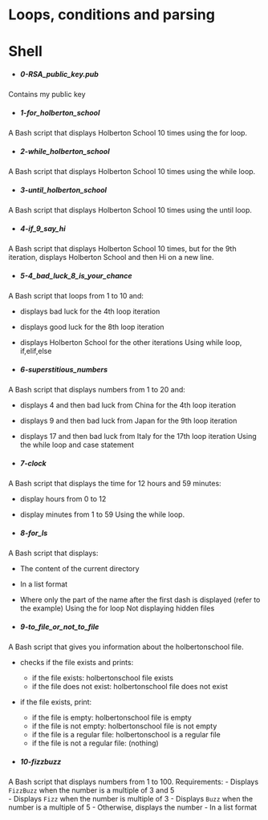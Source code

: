 # Loops, conditions and parsing

# Shell

- ##### 0-RSA_public_key.pub
Contains my public key

- ##### 1-for_holberton_school
A Bash script that displays Holberton School 10 times using the for loop.

- ##### 2-while_holberton_school
A Bash script that displays Holberton School 10 times using the while loop.

- ##### 3-until_holberton_school
A Bash script that displays Holberton School 10 times using the until loop.

- ##### 4-if_9_say_hi
A  Bash script that displays Holberton School 10 times, but for the 9th
 iteration, displays Holberton School and then Hi on a new line.

- ##### 5-4_bad_luck_8_is_your_chance
A  Bash script that loops from 1 to 10 and:
   - displays bad luck for the 4th loop iteration
   - displays good luck for the 8th loop iteration
   - displays Holberton School for the other iterations
Using while loop, if,elif,else

- ##### 6-superstitious_numbers
A Bash script that displays numbers from 1 to 20 and:
  - displays 4 and then bad luck from China for the 4th loop iteration
  - displays 9 and then bad luck from Japan for the 9th loop iteration
  - displays 17 and then bad luck from Italy for the 17th loop iteration
Using the while loop and case statement

- ##### 7-clock
A Bash script that displays the time for 12 hours and 59 minutes:
  - display hours from 0 to 12
  - display minutes from 1 to 59
Using the while loop.

- ##### 8-for_ls
A Bash script that displays:
  - The content of the current directory
  - In a list format
  - Where only the part of the name after the first dash is displayed
   (refer to the example)
Using the for loop
Not displaying hidden files

- ##### 9-to_file_or_not_to_file
A Bash script that gives you information about the holbertonschool file.
  - checks if the file exists and prints:
    - if the file exists: holbertonschool file exists
    - if the file does not exist: holbertonschool file does not exist
  - if the file exists, print:
    - if the file is empty: holbertonschool file is empty
    - if the file is not empty: holbertonschool file is not empty
    - if the file is a regular file: holbertonschool is a regular file
    - if the file is not a regular file: (nothing)

- ##### 10-fizzbuzz
A Bash script that displays numbers from 1 to 100.
Requirements:
	- Displays `FizzBuzz` when the number is a multiple of 3 and 5<br>
	- Displays `Fizz` when the number is multiple of 3
	- Displays `Buzz` when the number is a multiple of 5
	- Otherwise, displays the number
	- In a list format
